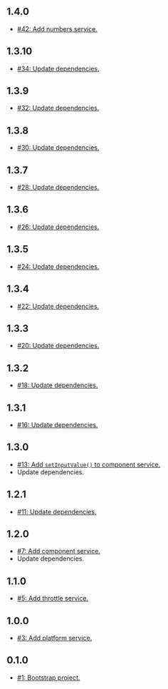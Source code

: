 ## 1.4.0
* [#42: Add numbers service.](https://github.com/haensl/services/issues/42)

## 1.3.10
* [#34: Update dependencies.](https://github.com/haensl/services/issues/34)

## 1.3.9
* [#32: Update dependencies.](https://github.com/haensl/services/issues/32)

## 1.3.8
* [#30: Update dependencies.](https://github.com/haensl/services/issues/30)

## 1.3.7
* [#28: Update dependencies.](https://github.com/haensl/services/issues/28)

## 1.3.6
* [#26: Update dependencies.](https://github.com/haensl/services/issues/26)

## 1.3.5
* [#24: Update dependencies.](https://github.com/haensl/services/issues/24)

## 1.3.4
* [#22: Update dependencies.](https://github.com/haensl/services/issues/22)

## 1.3.3
* [#20: Update dependencies.](https://github.com/haensl/services/issues/20)

## 1.3.2
* [#18: Update dependencies.](https://github.com/haensl/services/issues/18)

## 1.3.1
* [#16: Update dependencies.](https://github.com/haensl/services/issues/16)

## 1.3.0
* [#13: Add `setInputValue()` to component service.](https://github.com/haensl/services/issues/13)
* Update dependencies.

## 1.2.1
* [#11: Update dependencies.](https://github.com/haensl/services/issues/11)

## 1.2.0
* [#7: Add component service.](https://github.com/haensl/services/issues/7)
* Update dependencies.

## 1.1.0
* [#5: Add throttle service.](https://github.com/haensl/services/issues/5)

## 1.0.0
* [#3: Add platform service.](https://github.com/haensl/services/issues/3)

## 0.1.0
* [#1: Bootstrap project.](https://github.com/haensl/services/issues/1)
